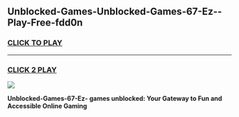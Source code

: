 
## Unblocked-Games-Unblocked-Games-67-Ez--Play-Free-fdd0n
<h3>
<a href="https://premium76.site?title=Unblocked-Games-67-Ez-&ref=15A">CLICK TO PLAY</a></h3>
<hr>

<h3>
<a href="https://premium76.site?title=Unblocked-Games-67-Ez-&ref=15A">CLICK 2 PLAY</a>
  
</h3>

<a href="https://premium76.site?title=Unblocked-Games-67-Ez-&ref=15A"><img src="https://clearcache.store/games.png"></a>


**Unblocked-Games-67-Ez- games unblocked: Your Gateway to Fun and Accessible Online Gaming**
